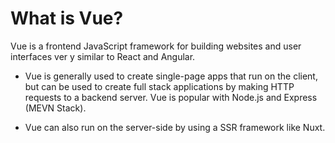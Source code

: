 # What is Vue?

Vue is a frontend JavaScript framework for building websites and user interfaces ver y similar to React and Angular. 

 - Vue is generally used to create single-page apps that run on the client, but can be used to create full stack applications by making HTTP requests to a backend server. Vue is popular with Node.js and Express (MEVN Stack).

  - Vue can also run on the server-side by using a SSR framework like Nuxt.